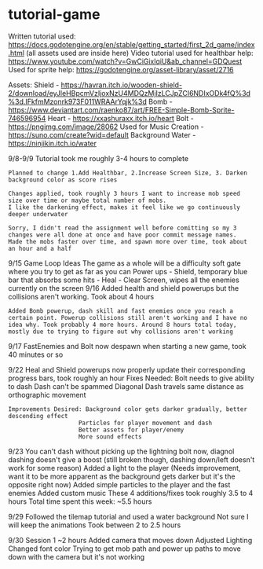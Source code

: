 # tutorial-game
Written tutorial used: https://docs.godotengine.org/en/stable/getting_started/first_2d_game/index.html (all assets used are inside here)
Video tutorial used for healthbar help: https://www.youtube.com/watch?v=GwCiGixlqiU&ab_channel=GDQuest 
Used for sprite help: https://godotengine.org/asset-library/asset/2716

Assets:
	Shield - https://havran.itch.io/wooden-shield-2/download/eyJleHBpcmVzIjoxNzU4MDQzMjIzLCJpZCI6NDIxODk4fQ%3d%3d.IFkfmMzonrk973F011WRAArYqjk%3d 
	Bomb - https://www.deviantart.com/raenko87/art/FREE-Simple-Bomb-Sprite-746596954
	Heart - https://xxashuraxx.itch.io/heart
	Bolt - https://pngimg.com/image/28062
	Used for Music Creation - https://suno.com/create?wid=default
	Background Water - https://ninjikin.itch.io/water
	
9/8-9/9
	Tutorial took me roughly 3-4 hours to complete

	Planned to change 1.Add Healthbar, 2.Increase Screen Size, 3. Darken background color as score rises

	Changes applied, took roughly 3 hours I want to increase mob speed size over time or maybe total number of mobs. 
	I like the darkening effect, makes it feel like we go continuously deeper underwater

	Sorry, I didn't read the assignment well before comitting so my 3 changes were all done at once and have poor commit message names. 
	Made the mobs faster over time, and spawn more over time, took about an hour and a half

9/15
	Game Loop Ideas
	The game as a whole will be a difficulty soft gate where you try to get as far as you can
	Power ups - Shield, temporary blue bar that absorbs some hits
			  - Heal
			  - Clear Screen, wipes all the enemies currently on the screen
9/16
	Added health and shield powerups but the collisions aren't working. Took about 4 hours
	
	Added Bomb powerup, dash skill and fast enemies once you reach a certain point. Powerup collisions still aren't working and I have no idea why. Took probably 4 more hours. Around 8 hours total today, mostly due to trying to figure out why collisions aren't working
	
9/17
	FastEnemies and Bolt now despawn when starting a new game, took 40 minutes or so
	
	
9/22
	Heal and Shield powerups now properly update their corresponding progress bars, took roughly an hour
	Fixes Needed: Bolt needs to give ability to dash
					Dash can't be spammed
					Diagonal Dash travels same distance as orthographic movement
					
	Improvements Desired: Background color gets darker gradually, better descending effect
						Particles for player movement and dash
						Better assets for player/enemy
						More sound effects
					
9/23
	You can't dash without picking up the lightning bolt now, diagnol dashing doesn't give a boost (still broken though, dashing down/left doesn't work for some reason)
	Added a light to the player (Needs improvement, want it to be more apparent as the background gets darker but it's the opposite right now)
	Added simple particles to the player and the fast enemies
	Added custom music
	These 4 additions/fixes took roughly 3.5 to 4 hours
	Total time spent this week: ~5.5 hours
	
9/29
	Followed the tilemap tutorial and used a water background
	Not sure I will keep the animations	
	Took between 2 to 2.5 hours

9/30
	Session 1 ~2 hours
		Added camera that moves down
		Adjusted Lighting
		Changed font color
		Trying to get mob path and power up paths to move down with the camera but it's not working
		
	
	
